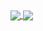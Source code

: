 <a href="https://github.com/anuraghazra/github-readme-stats">
  <img align="center" src="https://github-readme-stats.vercel.app/api?username=sarahshea12&show_icons=true&theme=tokyonight" />
</a>
<a href="https://github.com/anuraghazra/convoychat">
  <img align="center" src="https://github-readme-stats.vercel.app/api/top-langs/?username=sarahshea12&langs_count=6&hide=css,Handlebars&theme=tokyonight" />
</a>


<!-- <a href="https://github.com/sarahshea12/Birthday-Master">
  <img align="right" src="https://github-readme-stats.vercel.app/api/pin/?username=sarahshea12&repo=Birthday-Master&title_color=ffffff&text_color=c9cacc&icon_color=2bbc8a&bg_color=1d1f21" />
</a> -->

<!--
**sarahshea12/sarahshea12** is a ✨ _special_ ✨ repository because its `README.md` (this file) appears on your GitHub profile.

Here are some ideas to get you started:

- 🔭 I’m currently working on ...
- 🌱 I’m currently learning ...
- 👯 I’m looking to collaborate on ...
- 🤔 I’m looking for help with ...
- 💬 Ask me about ...
- 📫 How to reach me: ...
- 😄 Pronouns: ...
- ⚡ Fun fact: ...
-->
